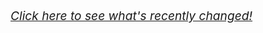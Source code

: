 <head>
	<style>
		body {max-width: 600px;
		margin: 0 auto;
		font-size: 1.2em;
	</style>
</head>
<br/>
<em><a href="https://github.com/meditationstuff/protocol_1/commits/master">Click here to see what's recently changed!</a></em>
<br/>